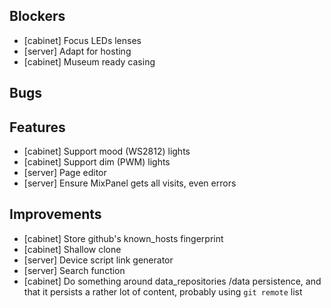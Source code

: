 ## Blockers

* [cabinet] Focus LEDs lenses
* [server] Adapt for hosting
* [cabinet] Museum ready casing

## Bugs

## Features

* [cabinet] Support mood (WS2812) lights
* [cabinet] Support dim (PWM) lights
* [server] Page editor
* [server] Ensure MixPanel gets all visits, even errors

## Improvements

* [cabinet] Store github's known_hosts fingerprint
* [cabinet] Shallow clone
* [server] Device script link generator
* [server] Search function
* [cabinet] Do something around data_repositories /data persistence, and that it persists a rather lot of content, probably using `git remote` list
